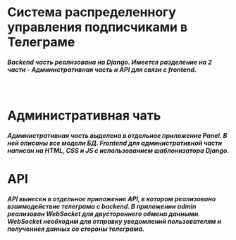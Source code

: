 <h1>Система распределенногу управления подписчиками в Телеграме</h1>
<h5>Backend часть реализована на Django. Имеется разделение на 2 части - Административная часть и API для связи с frontend.</h5>
<br>
<h1>Административная чать</h1>
<h5>Административная часть выделена в отдельное приложение Panel. В ней описаны все модели БД. Frontend для административной части написан на HTML, CSS и JS с 
использованием шаблонизатора Django.</h5>
<h1>API</h1>
<h5>API вынесен в отдельное приложение API, в котором реализовано взаимодействие телеграма с backend. В приложении admin реализован WebSocket для двустороннего обмена данными. WebSocket необходим для отправку уведомлений пользователям и получениея данных со стороны телеграма.</h5>
